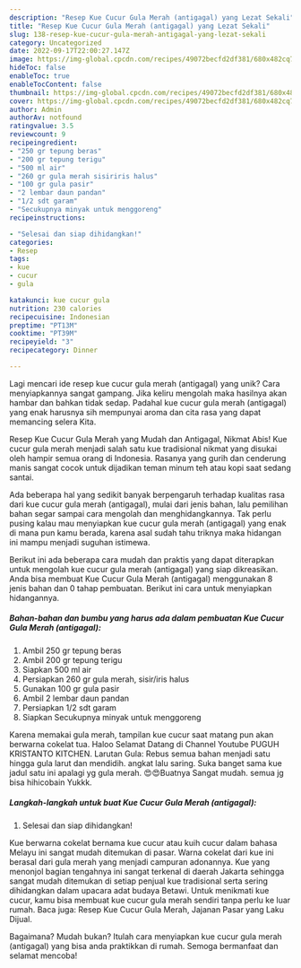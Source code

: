 ```yaml
---
description: "Resep Kue Cucur Gula Merah (antigagal) yang Lezat Sekali"
title: "Resep Kue Cucur Gula Merah (antigagal) yang Lezat Sekali"
slug: 138-resep-kue-cucur-gula-merah-antigagal-yang-lezat-sekali
category: Uncategorized
date: 2022-09-17T22:00:27.147Z
image: https://img-global.cpcdn.com/recipes/49072becfd2df381/680x482cq70/kue-cucur-gula-merah-antigagal-foto-resep-utama.jpg
hideToc: false
enableToc: true
enableTocContent: false
thumbnail: https://img-global.cpcdn.com/recipes/49072becfd2df381/680x482cq70/kue-cucur-gula-merah-antigagal-foto-resep-utama.jpg
cover: https://img-global.cpcdn.com/recipes/49072becfd2df381/680x482cq70/kue-cucur-gula-merah-antigagal-foto-resep-utama.jpg
author: Admin
authorAv: notfound
ratingvalue: 3.5
reviewcount: 9
recipeingredient:
- "250 gr tepung beras"
- "200 gr tepung terigu"
- "500 ml air"
- "260 gr gula merah sisiriris halus"
- "100 gr gula pasir"
- "2 lembar daun pandan"
- "1/2 sdt garam"
- "Secukupnya minyak untuk menggoreng"
recipeinstructions:

- "Selesai dan siap dihidangkan!"
categories:
- Resep
tags:
- kue
- cucur
- gula

katakunci: kue cucur gula 
nutrition: 230 calories
recipecuisine: Indonesian
preptime: "PT13M"
cooktime: "PT39M"
recipeyield: "3"
recipecategory: Dinner

---
```





Lagi mencari ide resep kue cucur gula merah (antigagal) yang unik? Cara menyiapkannya sangat gampang. Jika keliru mengolah maka hasilnya akan hambar dan bahkan tidak sedap. Padahal kue cucur gula merah (antigagal) yang enak harusnya sih mempunyai aroma dan cita rasa yang dapat memancing selera Kita.





Resep Kue Cucur Gula Merah yang Mudah dan Antigagal, Nikmat Abis! Kue cucur gula merah menjadi salah satu kue tradisional nikmat yang disukai oleh hampir semua orang di Indonesia. Rasanya yang gurih dan cenderung manis sangat cocok untuk dijadikan teman minum teh atau kopi saat sedang santai.

Ada beberapa hal yang sedikit banyak berpengaruh terhadap kualitas rasa dari kue cucur gula merah (antigagal), mulai dari jenis bahan, lalu pemilihan bahan segar sampai cara mengolah dan menghidangkannya. Tak perlu pusing kalau mau menyiapkan kue cucur gula merah (antigagal) yang enak di mana pun kamu berada, karena asal sudah tahu triknya maka hidangan ini mampu menjadi suguhan istimewa.






Berikut ini ada beberapa cara mudah dan praktis yang dapat diterapkan untuk mengolah kue cucur gula merah (antigagal) yang siap dikreasikan. Anda bisa membuat Kue Cucur Gula Merah (antigagal) menggunakan 8 jenis bahan dan 0 tahap pembuatan. Berikut ini cara untuk menyiapkan hidangannya.

<!--inarticleads1-->

##### Bahan-bahan dan bumbu yang harus ada dalam pembuatan Kue Cucur Gula Merah (antigagal):

1. Ambil 250 gr tepung beras
1. Ambil 200 gr tepung terigu
1. Siapkan 500 ml air
1. Persiapkan 260 gr gula merah, sisir/iris halus
1. Gunakan 100 gr gula pasir
1. Ambil 2 lembar daun pandan
1. Persiapkan 1/2 sdt garam
1. Siapkan Secukupnya minyak untuk menggoreng


Karena memakai gula merah, tampilan kue cucur saat matang pun akan berwarna cokelat tua. Haloo Selamat Datang di Channel Youtube PUGUH KRISTANTO KITCHEN. Larutan Gula: Rebus semua bahan menjadi satu hingga gula larut dan mendidih. angkat lalu saring. Suka banget sama kue jadul satu ini apalagi yg gula merah. 😍😍Buatnya Sangat mudah. semua jg bisa hihicobain Yukkk. 

<!--inarticleads2-->

##### Langkah-langkah untuk buat Kue Cucur Gula Merah (antigagal):


1. Selesai dan siap dihidangkan!

Kue berwarna cokelat bernama kue cucur atau kuih cucur dalam bahasa Melayu ini sangat mudah ditemukan di pasar. Warna cokelat dari kue ini berasal dari gula merah yang menjadi campuran adonannya. Kue yang menonjol bagian tengahnya ini sangat terkenal di daerah Jakarta sehingga sangat mudah ditemukan di setiap penjual kue tradisional serta sering dihidangkan dalam upacara adat budaya Betawi. Untuk menikmati kue cucur, kamu bisa membuat kue cucur gula merah sendiri tanpa perlu ke luar rumah. Baca juga: Resep Kue Cucur Gula Merah, Jajanan Pasar yang Laku Dijual. 

Bagaimana? Mudah bukan? Itulah cara menyiapkan kue cucur gula merah (antigagal) yang bisa anda praktikkan di rumah. Semoga bermanfaat dan selamat mencoba!
